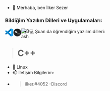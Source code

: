 - 👋 Merhaba, ben İlker Sezer


### Bildiğim Yazılım Dilleri ve Uygulamaları:


<img align="left" alt="Visual Studio Code" width="26px" src="https://raw.githubusercontent.com/github/explore/80688e429a7d4ef2fca1e82350fe8e3517d3494d/topics/visual-studio-code/visual-studio-code.png" />
<img align="left" alt="Terminal" width="26px" src="https://raw.githubusercontent.com/github/explore/80688e429a7d4ef2fca1e82350fe8e3517d3494d/topics/terminal/terminal.png" />
<img align="left" alt="Bash" width="26px" src="https://cdn.discordapp.com/attachments/832611714817720341/854367711785779200/bash.png" />


- 💻 Şuan da öğrendiğim yazılım dilleri:
> <h1>C++</h1>
- 💞️ Linux
- 📫 İletişim Bilgilerim:
- > ilker.#4052 -Discord
